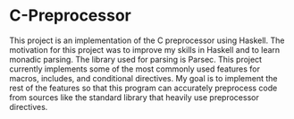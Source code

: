 # C-Preprocessor
This project is an implementation of the C preprocessor using Haskell. The motivation for this project was to improve my skills in Haskell and to learn monadic parsing. The library used for parsing is Parsec. This project currently implements some of the most commonly used features for macros, includes, and conditional directives. My goal is to implement the rest of the features so that this program can accurately preprocess code from sources like the standard library that heavily use preprocessor directives. 
